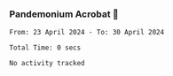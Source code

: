### Pandemonium Acrobat 🤸

<!--START_SECTION:waka-->

```all_time
From: 23 April 2024 - To: 30 April 2024

Total Time: 0 secs

No activity tracked
```

<!--END_SECTION:waka-->
